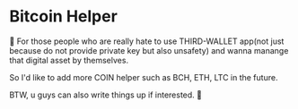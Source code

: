 # Bitcoin Helper
🤔 For those people who are really hate to use THIRD-WALLET app(not just because do not provide private key but also unsafety) and wanna manange that digital asset by themselves.

So I'd like to add more COIN helper such as BCH, ETH, LTC in the future.

BTW, u guys can also write things up if interested. 🌝
